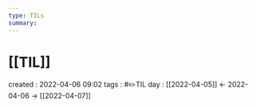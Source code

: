 ```yaml
---
type: TILs
summary: 
---
```


# [[TIL]]
created : 2022-04-06 09:02
tags : #✏️TIL
day : [[2022-04-05]] ← 2022-04-06 → [[2022-04-07]]
